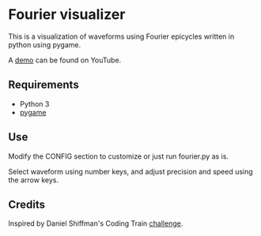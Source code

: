 # Fourier visualizer

This is a visualization of waveforms using Fourier epicycles written in python using pygame.

A [demo](https://youtu.be/d173h4fVxD8) can be found on YouTube.

## Requirements
* Python 3
* [pygame](https://www.pygame.org)

## Use
Modify the CONFIG section to customize or just run fourier.py as is.

Select waveform using number keys, and adjust precision and speed using the arrow keys.

## Credits
Inspired by Daniel Shiffman's Coding Train [challenge](https://thecodingtrain.com/CodingChallenges/125-fourier-series.html).